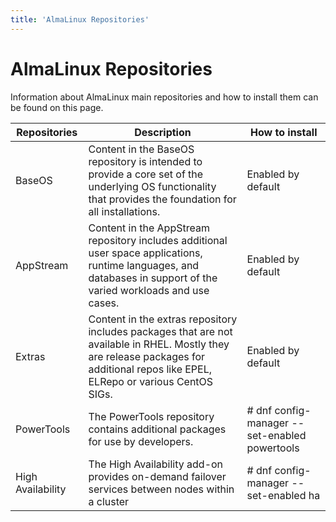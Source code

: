 ```yaml
---
title: 'AlmaLinux Repositories'
---
```

# AlmaLinux Repositories

Information about AlmaLinux main repositories and how to install them can be found on this page. 

| Repositories | Description | How to install |
| --- | --- | --- |
| BaseOS | Content in the BaseOS repository is intended to provide a core set of the underlying OS functionality that provides the foundation for all installations. | Enabled by default |
| AppStream | Content in the AppStream repository includes additional user space applications, runtime languages, and databases in support of the varied workloads and use cases. | Enabled by default |
| Extras | Content in the extras repository includes packages that are not available in RHEL. Mostly they are release packages for additional repos like EPEL, ELRepo or various CentOS SIGs. | Enabled by default |
| PowerTools | The PowerTools repository contains additional packages for use by developers. | # dnf config-manager --set-enabled powertools |
| High Availability | The High Availability add-on provides on-demand failover services between nodes within a cluster | # dnf config-manager --set-enabled ha | 



